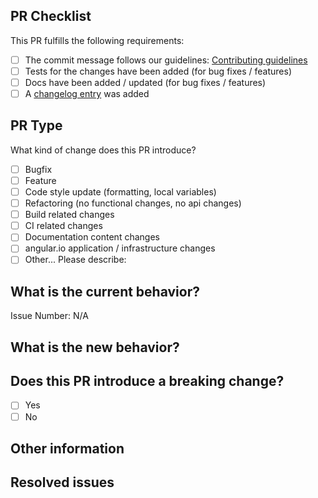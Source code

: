 ## PR Checklist

This PR fulfills the following requirements:
<!-- Please put "[x]" for requirements that this PR satisfies. -->

- [ ] The commit message follows our guidelines: [Contributing guidelines](https://github.com/digipolisantwerp/acpaas-ui_angular/blob/master/CONTRIBUTING.md)
- [ ] Tests for the changes have been added (for bug fixes / features)
- [ ] Docs have been added / updated (for bug fixes / features)
- [ ] A [changelog entry](https://github.com/digipolisantwerp/acpaas-ui_angular/blob/master/guidelines/CHANGELOG.md) was added

## PR Type

What kind of change does this PR introduce?
<!-- Please check the one that applies to this PR using "x". -->

- [ ] Bugfix
- [ ] Feature
- [ ] Code style update (formatting, local variables)
- [ ] Refactoring (no functional changes, no api changes)
- [ ] Build related changes
- [ ] CI related changes
- [ ] Documentation content changes
- [ ] angular.io application / infrastructure changes
- [ ] Other... Please describe:

## What is the current behavior?
<!-- Please describe the current behavior that you are modifying, or link to a relevant issue. -->

Issue Number: N/A

## What is the new behavior?

## Does this PR introduce a breaking change?

- [ ] Yes
- [ ] No

<!-- If this PR contains a breaking change, please describe the impact and migration path for existing applications below. -->

## Other information

## Resolved issues

<!--
See https://help.github.com/articles/closing-issues-using-keywords/ for more info
Closes: #123
Fixes: #123
Resolves: #123
-->